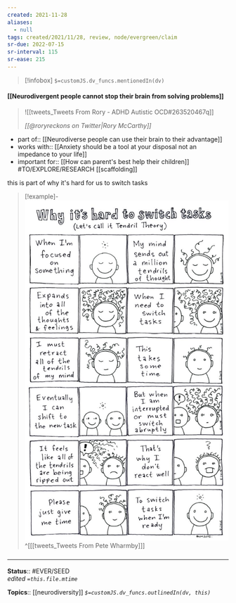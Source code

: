 ```yaml
---
created: 2021-11-28 
aliases:
  - null
tags: created/2021/11/28, review, node/evergreen/claim
sr-due: 2022-07-15
sr-interval: 115
sr-ease: 215
---
```

> [!infobox]
`$=customJS.dv_funcs.mentionedIn(dv)`

#### [[Neurodivergent people cannot stop their brain from solving problems]] 

> ![[tweets_Tweets From Rory - ADHD Autistic OCD#263520467q]]
>
> <cite>[[@roryreckons on Twitter|Rory McCarthy]]</cite>

- part of:: [[Neurodiverse people can use their brain to their advantage]]
- works with:: [[Anxiety should be a tool at your disposal not an impedance to your life]]
- important for:: [[How can parent's best help their children]] #TO/EXPLORE/RESEARCH [[scaffolding]]

this is part of why it's hard for us to switch tasks

> [!example]-
> ![](00_Meta/Attachments/FOhxmtvXsAMtFLt.jpg) 
> ^[[[tweets_Tweets From Pete Wharmby]]]
### <hr class="footnote"/>

**Status**:: #EVER/SEED  
*edited `=this.file.mtime`*

**Topics**:: [[neurodiversity]]
*`$=customJS.dv_funcs.outlinedIn(dv, this)`*
